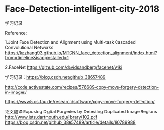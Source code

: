 # Face-Detection-intelligent-city-2018
学习记录

Reference:

1.Joint Face Detection and Alignment using Multi-task Cascaded Convolutional Networks
https://kpzhang93.github.io/MTCNN_face_detection_alignment/index.html?from=timeline&isappinstalled=1

2.FaceNet
https://github.com/davidsandberg/facenet/wiki

学习记录：https://blog.csdn.net/github_38657489


http://code.activestate.com/recipes/576689-copy-move-forgery-detection-in-images/

https://www5.cs.fau.de/research/software/copy-move-forgery-detection/

论文翻译
Exposing Digital Forgeries by Detecting Duplicated Image Regions http://www.ists.dartmouth.edu/library/102.pdf
https://blog.csdn.net/github_38657489/article/details/80789988
